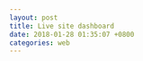 ```yaml
---
layout: post
title: Live site dashboard 
date: 2018-01-28 01:35:07 +0800
categories: web
---
```



<div id="live_site_5" style="width: 100%; min-height: 800px"></div>
<div id="live_site_6" style="width: 100%; min-height: 600px"></div>

<script type="text/javascript">

var live_site_chart_5 = echarts.init(document.getElementById('live_site_5'));
var live_site_chart_6 = echarts.init(document.getElementById('live_site_6'));

function updateLineChart(month, element, title) {
	$.getJSON('http://feed.genghuiluo.cn/live/total_view_by_hour.json?month=' + month, function(data){

	var xdata = [];
	var ydata_zhanqi = []
	var ydata_huya = []
	var ydata_douyu = []
	var ydata_panda = []
	//var ydata_huomao = []
	
	$.each( data, function( key, val ) {

		switch (val.site) {
		case 'zhanqi':
			ydata_zhanqi.push(val.total_view);
			break;
		case 'huya':
			ydata_huya.push(val.total_view);
			break;
		case 'douyu':
			xdata.push(val.format_by_hour);
			ydata_douyu.push(val.total_view);
			break;
		case 'panda':
			ydata_panda.push(val.total_view);
			break;
		/*
		case 'huomao':
			ydata_huomao.push(val.total_view);
			break;
		*/
		}
        });
	
	option = {
    		title: {
    		    text: title
    		},
    		tooltip : {
    		    trigger: 'axis',
    		    axisPointer: {
    		        type: 'cross',
    		        label: {
    		            backgroundColor: '#6a7985'
    		        }
    		    }
    		},
    		legend: {
    		    data:['战旗','虎牙','斗鱼','熊猫','火猫']
    		},
    		toolbox: {
    		    feature: {
    		        saveAsImage: {}
    		    }
    		},
    		grid: {
    		    left: '3%',
    		    right: '4%',
    		    bottom: '3%',
    		    containLabel: true
    		},
    		xAxis : [
		    {
    		        //type : 'time',
    		        type : 'category',
    		        boundaryGap : false,
    		        data : xdata
    		    }
    		],
    		yAxis : [
    		    {
    		        type : 'value'
    		    }
    		],
    		series : [
    		    {
    		        name:'战旗',
    		        type:'line',
    		        stack: 'total_view_by_hour',
    		        areaStyle: {normal: {}},
    		        data: ydata_zhanqi
    		    },
    		    {
    		        name:'虎牙',
    		        type:'line',
    		        stack: 'total_view_by_hour',
    		        areaStyle: {normal: {}},
    		        data: ydata_huya
    		    },
    		    {
    		        name:'斗鱼',
    		        type:'line',
    		        stack: 'total_view_by_hour',
    		        areaStyle: {normal: {}},
    		        data: ydata_douyu
    		    },
    		    {
    		        name:'熊猫',
    		        type:'line',
    		        stack: '总量',
    		        areaStyle: {normal: {}},
    		        data: ydata_panda
    		    },
    		    {
    		        name:'火猫',
    		        type:'line',
    		        stack: 'total_view_by_hour',
    		        label: {
    		            normal: {
    		                show: true,
    		                position: 'top'
    		            }
    		        },
    		        areaStyle: {normal: {}},
    		        data: ydata_huomao
    		    }
    		]
	};
	
	element.setOption(option);
	})
}

function updatePieChart(month, element, title) {
	$.getJSON('http://feed.genghuiluo.cn/live/total_view_by_category.json', function(data){
	
	var xdata = [];
	var ydata = []

	$.each( data, function( key, val ) {
		xdata.push(val.site_category);
		ydata.push('{value:'+val.total_view+', name:"'+val.site_category+'"}');
	}

	option = {
	    title: {
    		text: title
    	    },
	    tooltip: {
	        trigger: 'item',
	        formatter: "{a} <br/>{b}: {c} ({d}%)"
	    },
	    legend: {
	        orient: 'vertical',
	        x: 'left',
	        data: xdata
	    },
	    series: [
	        {
	            name:'游戏类别',
	            type:'pie',
	            radius: ['50%', '70%'],
	            avoidLabelOverlap: false,
	            label: {
	                normal: {
	                    show: false,
	                    position: 'center'
	                },
	                emphasis: {
	                    show: true,
	                    textStyle: {
	                        fontSize: '30',
	                        fontWeight: 'bold'
	                    }
	                }
	            },
	            labelLine: {
	                normal: {
	                    show: false
	                }
	            },
	            data: ydata
	        }
	    ]
	};
	
	element.setOption(option);
	})
}



$(document).ready(function() {
    updateLineChart(5, live_site_chart_5,'May, 2017 - Total view by Hour');
    updatePieChart(123, live_site_chart_6,'Total view per hour by Catetory');
});


